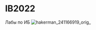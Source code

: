 # IB2022
Лабы по ИБ
![hakerman_241166919_orig_](https://user-images.githubusercontent.com/94241600/189496980-96db3a08-03ff-47fb-a993-68a28890b8ce.jpg)
